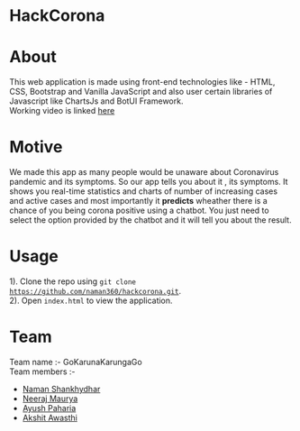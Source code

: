 # HackCorona
# About
This web application is made using front-end technologies like - HTML, CSS, Bootstrap and Vanilla JavaScript and also user certain libraries  of Javascript like ChartsJs and BotUI Framework.<br>
Working video is linked <a href="https://drive.google.com/file/d/1YyCgEBd_6CCg-PnfX-YTui_L0tjFsovs/view?usp=sharing" tagret="_blank">here</a>
# Motive
We made this app as many people would be unaware about Coronavirus pandemic and  its symptoms. So our app tells you about it , its symptoms. It shows you real-time statistics and charts of number of increasing cases and active cases and most importantly it <b>predicts</b> wheather there is a chance of you being corona positive using a chatbot.
You just need to select the option provided by the chatbot and it will tell you about the result.

# Usage
1). Clone the repo using <code>git clone https://github.com/naman360/hackcorona.git</code>.<br>
2). Open <code>index.html</code> to view the application.
# Team
Team name :- GoKarunaKarungaGo<br>
Team members :-
<ul>
  <li><a href="https://github.com/naman360">Naman Shankhydhar</a></li>
  <li><a href="https://github.com/Neerajx11">Neeraj Maurya</a></li>
  <li><a href="https://github.com/ayushpaharia">Ayush Paharia</a></li>
  <li><a href="https://github.com/akshi2000">Akshit Awasthi</a></li>
</ul>
